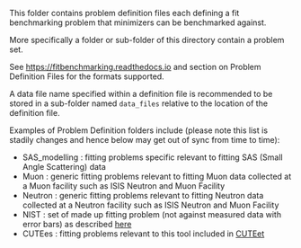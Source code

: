 This folder contains problem definition files each defining a
fit benchmarking problem that minimizers can be benchmarked against.

More specifically a folder or sub-folder of this directory contain a problem set.

See https://fitbenchmarking.readthedocs.io and section on Problem Definition Files
for the formats supported.

A data file name specified within a definition file is recommended to be stored in a sub-folder named `data_files` relative to the location of the definition file.

Examples of Problem Definition folders include (please note this list is stadily changes and hence below may get out of sync from time to time):

* SAS_modelling : fitting problems specific relevant to fitting SAS (Small Angle Scattering) data
* Muon : generic fitting problems relevant to fitting Muon data collected at a Muon facility such as ISIS Neutron and Muon Facility
* Neutron : generic fitting problems relevant to fitting Neutron data collected at a Neutron facility such as ISIS Neutron and Muon Facility
* NIST : set of made up fitting problem (not against measured data with error bars) as described [here](https://www.itl.nist.gov/div898/strd/nls/nls_main.shtml)
* CUTEes : fitting problems relevant to this tool included in [CUTEet](http://epubs.stfc.ac.uk/bitstream/9327/RAL-TR-2013-005.pdf)

